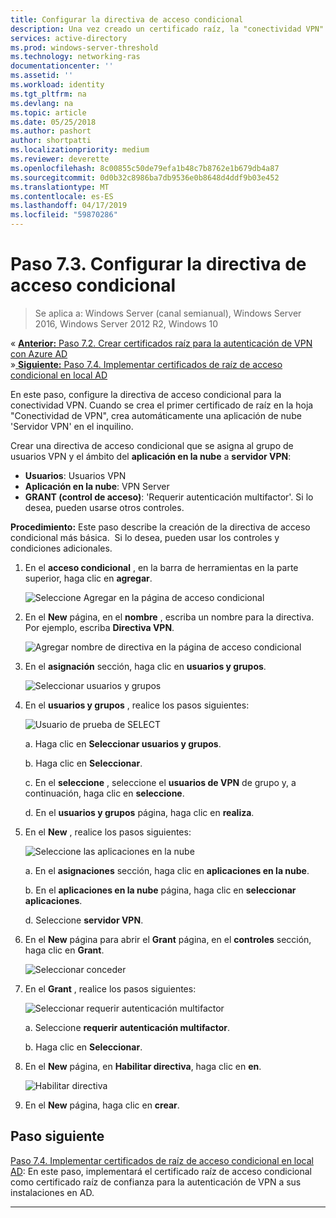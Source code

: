 ```yaml
---
title: Configurar la directiva de acceso condicional
description: Una vez creado un certificado raíz, la "conectividad VPN" desencadena la creación de la aplicación de 'Servidor VPN' en la nube en el inquilino del cliente.
services: active-directory
ms.prod: windows-server-threshold
ms.technology: networking-ras
documentationcenter: ''
ms.assetid: ''
ms.workload: identity
ms.tgt_pltfrm: na
ms.devlang: na
ms.topic: article
ms.date: 05/25/2018
ms.author: pashort
author: shortpatti
ms.localizationpriority: medium
ms.reviewer: deverette
ms.openlocfilehash: 8c00855c50de79efa1b48c7b8762e1b679db4a87
ms.sourcegitcommit: 0d0b32c8986ba7db9536e0b8648d4ddf9b03e452
ms.translationtype: MT
ms.contentlocale: es-ES
ms.lasthandoff: 04/17/2019
ms.locfileid: "59870286"
---
```

# <a name="step-73-configure-the-conditional-access-policy"></a>Paso 7.3. Configurar la directiva de acceso condicional

>Se aplica a: Windows Server (canal semianual), Windows Server 2016, Windows Server 2012 R2, Windows 10

&#171;  [**Anterior:** Paso 7.2. Crear certificados raíz para la autenticación de VPN con Azure AD](vpn-create-root-cert-for-vpn-auth-azure-ad.md)<br>
&#187;[ **Siguiente:** Paso 7.4. Implementar certificados de raíz de acceso condicional en local AD](vpn-deploy-cond-access-root-cert-to-on-premise-ad.md)

En este paso, configure la directiva de acceso condicional para la conectividad VPN. Cuando se crea el primer certificado de raíz en la hoja "Conectividad de VPN", crea automáticamente una aplicación de nube 'Servidor VPN' en el inquilino. 

Crear una directiva de acceso condicional que se asigna al grupo de usuarios VPN y el ámbito del **aplicación en la nube** a **servidor VPN**: 

- **Usuarios**: Usuarios VPN
- **Aplicación en la nube**: VPN Server
- **GRANT (control de acceso)**: 'Requerir autenticación multifactor'. Si lo desea, pueden usarse otros controles.

**Procedimiento:** Este paso describe la creación de la directiva de acceso condicional más básica.  Si lo desea, pueden usar los controles y condiciones adicionales.


1. En el **acceso condicional** , en la barra de herramientas en la parte superior, haga clic en **agregar**.

    ![Seleccione Agregar en la página de acceso condicional](../../media/Always-On-Vpn/07.png)

2. En el **New** página, en el **nombre** , escriba un nombre para la directiva. Por ejemplo, escriba **Directiva VPN**.

    ![Agregar nombre de directiva en la página de acceso condicional](../../media/Always-On-Vpn/08.png)

3. En el **asignación** sección, haga clic en **usuarios y grupos**.

    ![Seleccionar usuarios y grupos](../../media/Always-On-Vpn/09.png)

4. En el **usuarios y grupos** , realice los pasos siguientes:

    ![Usuario de prueba de SELECT](../../media/Always-On-Vpn/10.png)

    a. Haga clic en **Seleccionar usuarios y grupos**.

    b. Haga clic en **Seleccionar**.

    c. En el **seleccione** , seleccione el **usuarios de VPN** de grupo y, a continuación, haga clic en **seleccione**.

    d. En el **usuarios y grupos** página, haga clic en **realiza**.

5. En el **New** , realice los pasos siguientes:

    ![Seleccione las aplicaciones en la nube](../../media/Always-On-Vpn/11.png)

    a. En el **asignaciones** sección, haga clic en **aplicaciones en la nube**.

    b. En el **aplicaciones en la nube** página, haga clic en **seleccionar aplicaciones**.

    d. Seleccione **servidor VPN**.

13. En el **New** página para abrir el **Grant** página, en el **controles** sección, haga clic en **Grant**.

    ![Seleccionar conceder](../../media/Always-On-Vpn/13.png)

14. En el **Grant** , realice los pasos siguientes:

    ![Seleccionar requerir autenticación multifactor](../../media/Always-On-Vpn/14.png)

    a. Seleccione **requerir autenticación multifactor**.

    b. Haga clic en **Seleccionar**.

15. En el **New** página, en **Habilitar directiva**, haga clic en **en**.

    ![Habilitar directiva](../../media/Always-On-Vpn/15.png)

16. En el **New** página, haga clic en **crear**.


## <a name="next-step"></a>Paso siguiente
[Paso 7.4. Implementar certificados de raíz de acceso condicional en local AD](vpn-deploy-cond-access-root-cert-to-on-premise-ad.md): En este paso, implementará el certificado raíz de acceso condicional como certificado raíz de confianza para la autenticación de VPN a sus instalaciones en AD.

---
